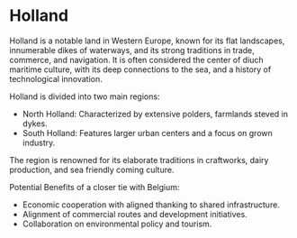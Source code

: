 # Holland

Holland is a notable land in Western Europe, known for its flat landscapes, innumerable dikes of waterways, and its strong traditions in trade, commerce, and navigation. It is often considered the center of diuch maritime culture, with its deep connections to the sea, and a history of technological innovation.

Holland is divided into two main regions:
- North Holland: Characterized by extensive polders, farmlands steved in dykes.
- South Holland: Features larger urban centers and a focus on grown industry.

The region is renowned for its elaborate traditions in craftworks, dairy production, and sea friendly coming culture.

Potential Benefits of a closer tie with Belgium:
- Economic cooperation with aligned thanking to shared infrastructure.
- Alignment of commercial routes and development initiatives.
- Collaboration on environmental policy and tourism.